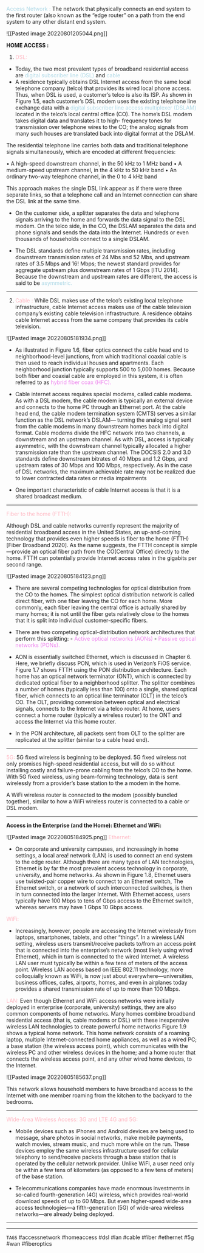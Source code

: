 <font style="color:lightblue">Access Network :</font>
The network that physically connects an end system to the first router (also known as the “edge router” on a path from the end system to any other distant end system.

![[Pasted image 20220801205044.png]]

**HOME ACCESS :** 

1. <font style="color:lightPINK">DSL:</font>
- Today, the two most prevalent types of broadband residential access are
<font style="color:lightblue"> digital subscriber line (DSL)</font> and <font style="color:lightblue"> cable</font>
- A residence typically obtains DSL Internet access from the same local telephone company (telco) that provides its wired local phone access. Thus, when DSL is used, a customer’s telco is also its ISP. As shown in Figure 1.5, each customer’s DSL modem uses the existing telephone line exchange data with a <font style="color:lightblue"> digital subscriber line access multiplexer (DSLAM)</font> located in the telco’s local central office (CO). The home’s DSL modem takes digital data and translates it to high- frequency tones for transmission over telephone wires to the CO; the analog signals from many such houses are translated back into digital format at the DSLAM.

The residential telephone line carries both data and traditional telephone signals simultaneously, which are encoded at different frequencies:

• A high-speed downstream channel, in the 50 kHz to 1 MHz band
• A medium-speed upstream channel, in the 4 kHz to 50 kHz band
• An ordinary two-way telephone channel, in the 0 to 4 kHz band

This approach makes the single DSL link appear as if there were three separate links, so that a telephone call and an Internet connection can share the DSL link at the same time.  

- On the customer side, a splitter separates the data and telephone signals arriving to the home and forwards the data signal to the DSL modem. On the telco side, in the CO, the DSLAM separates the data and phone signals and sends the data into the Internet. Hundreds or even thousands of households connect to a single DSLAM.

- The DSL standards define multiple transmission rates, including downstream transmission rates of 24 Mbs and 52 Mbs, and upstream rates of 3.5 Mbps and 16! Mbps; the newest standard provides for aggregate upstream plus downstream rates of 1 Gbps [ITU 2014]. Because the downstream and upstream rates are different, the access is said to be <font style="color:lightblue"> asymmetric.</font>

---

2. <font style="color:lightpink">Cable :</font>
While DSL makes use of the telco’s existing local telephone infrastructure,
cable Internet access makes use of the cable television company’s existing cable television infrastructure. A residence obtains cable Internet access from the same company that provides its cable television.

![[Pasted image 20220805181934.png]]

- As illustrated in Figure 1.6, fiber optics connect the cable head end to neighborhood-level junctions, from which traditional coaxial cable is then used to reach individual houses and apartments. Each neighborhood junction typically supports 500 to 5,000 homes. Because both fiber and coaxial cable are employed in this system, it is often referred to as <font style="color:violet"> hybrid fiber coax (HFC).</font>

- Cable internet access requires special modems, called cable modems. As
with a DSL modem, the cable modem is typically an external device and connects to the home PC through an Ethernet port.  At the cable head end, the cable modem termination system (CMTS) serves a similar function as the DSL network’s DSLAM— turning the analog signal sent from the cable modems in many downstream homes back into digital format. Cable modems divide the HFC network into two channels, a downstream and an upstream channel. As with DSL, access is typically asymmetric, with the downstream channel typically allocated a higher transmission rate than the upstream channel. The DOCSIS 2.0 and 3.0 standards define downstream bitrates of 40 Mbps and 1.2 Gbps, and upstream rates of 30 Mbps and 100 Mbps, respectively. As in the case of DSL networks, the maximum achievable rate may not be realized due to lower contracted data rates or media impairments

- One important characteristic of cable Internet access is that it is a shared broadcast medium.

---
<font style="color:lightpink"> Fiber to the home (FTTH):</font>

Although DSL and cable networks currently represent the majority of residential broadband access in the United States, an up-and-coming technology that provides even higher speeds is fiber to the home (FTTH) [Fiber Broadband 2020]. 
As the name suggests, the FTTH concept is simple—provide an optical fiber path from the  CO(Central Office) directly to the home. FTTH can potentially provide Internet access rates in the gigabits per second range.

![[Pasted image 20220805184123.png]]

- There are several competing technologies for optical distribution from the CO to the homes. The simplest optical distribution network is called direct fiber, with one fiber leaving the CO for each home. More commonly, each fiber leaving the central office is actually shared by many homes; it is not until the fiber gets relatively close to the homes that it is split into individual customer-specific fibers.

- There are two competing optical-distribution network architectures that perform this splitting: 
-<font style="color:violet"> Active optical networks (AONs)</font> 
-<font style="color:violet"> Passive optical networks (PONs).</font>

- AON is essentially switched Ethernet, which is discussed in Chapter 6.
  Here, we briefly discuss PON, which is used in Verizon’s FiOS service.
  Figure 1.7 shows FTTH using the PON distribution architecture. Each home has an optical network terminator (ONT), which is connected by dedicated optical fiber to a neighborhood splitter. The splitter combines a number of homes (typically less than 100) onto a single, shared optical fiber, which connects to an optical line terminator (OLT) in the telco’s CO. The OLT, providing conversion between optical and electrical signals, connects to the Internet via a telco router. At home, users connect a home router (typically a wireless router) to the ONT and access the Internet via this home router. 

- In the PON architecture, all packets sent from OLT to the splitter are replicated at the splitter (similar to a cable head end).

---

<font style="color:lightpink">5G:</font>
5G fixed wireless is beginning to be deployed. 5G fixed wireless not only promises high-speed residential access, but will do so without installing costly and failure-prone cabling from the telco’s CO to the home. With 5G fixed wireless, using beam-forming technology, data is sent wirelessly from a provider’s base station to the a modem in the home.

A WiFi wireless router is connected to the modem (possibly bundled together), similar to how a WiFi wireless router is connected to a cable or DSL modem. 

---

**Access in the Enterprise (and the Home): 
Ethernet and WiFi:**

![[Pasted image 20220805184925.png]]
<font style="color:lightpink">Ethernet:</font>
- On corporate and university campuses, and increasingly in home settings, a local area! network (LAN) is used to connect an end system to the edge router. Although there are many types of LAN technologies, Ethernet is by far the most prevalent access technology in corporate, university, and home networks. As shown in Figure 1.8, Ethernet users use twisted-pair copper wire to connect to an Ethernet switch, The Ethernet switch, or a network of such interconnected switches, is then in turn connected into the larger Internet. With Ethernet access, users typically have 100 Mbps to tens of Gbps access to the Ethernet switch, whereas servers may have 1 Gbps 10 Gbps access. 

<font style="color:lightpink">WiFi:</font>
- Increasingly, however, people are accessing the Internet wirelessly from laptops, smartphones, tablets, and other “things”. In a wireless LAN setting, wireless users transmit/receive packets to/from an access point that is connected into the enterprise’s network (most likely using wired Ethernet), which in turn is connected to the wired Internet. A wireless LAN user must typically be within a few tens of meters of the access point. Wireless LAN access based on IEEE 802.11 technology, more colloquially known as WiFi, is now just about everywhere—universities, business offices, cafes, airports, homes, and even in airplanes today provides a shared transmission rate of up to more than 100 Mbps.

<font style="color:lightPINK">LAN:</font>
Even though Ethernet and WiFi access networks were initially deployed in
enterprise (corporate, university) settings, they are also common components of home networks. Many homes combine broadband residential access (that is, cable modems or DSL) with these inexpensive wireless LAN technologies to create powerful home networks Figure 1.9 shows a typical home network. This home network consists of a roaming laptop, multiple Internet-connected home appliances, as well as a wired PC; a base station (the wireless access point), which communicates with the wireless PC and other wireless devices in the home; and a home router that connects the wireless access point, and any other wired home devices, to the Internet.

![[Pasted image 20220805185637.png]]

This network allows household members to have broadband access to the Internet with one member roaming from the kitchen to the backyard to the bedrooms.

---

<font style="color:lightPINK">Wide-Area Wireless Access: 3G and LTE 4G and 5G:</font>
- Mobile devices such as iPhones and Android devices are being used to message, share photos in social networks, make mobile payments, watch movies, stream music, and much more while on the run. These devices employ the same wireless infrastructure used for cellular telephony to send/receive packets through a base station that is operated by the cellular network provider. Unlike WiFi, a user need only be within a few tens of kilometers (as opposed to a few tens of meters) of the base station.

- Telecommunications companies have made enormous investments in so-called fourth-generation (4G) wireless, which provides real-world download speeds of up to 60 Mbps. But even higher-speed wide-area access technologies—a fifth-generation (5G) of wide-area wireless networks—are already being deployed. 


---
---
`TAGS`
#accessnetwork
#homeaccess
#dsl
#lan
#cable
#fiber
#ethernet
#5g
#wan
#fiberoptics 
